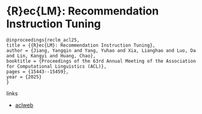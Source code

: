 # {R}ec{LM}: Recommendation Instruction Tuning

```
@inproceedings{reclm_acl25,
title = {{R}ec{LM}: Recommendation Instruction Tuning},
author = {Jiang, Yangqin and Yang, Yuhao and Xia, Lianghao and Luo, Da and Lin, Kangyi and Huang, Chao},
booktitle = {Proceedings of the 63rd Annual Meeting of the Association for Computational Linguistics (ACL)},
pages = {15443--15459},
year = {2025}
}
```

links
- [aclweb](https://aclanthology.org/2025.acl-long.751/)
